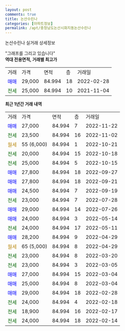 ```yaml
---
layout: post
comments: true
title: 논산수린나
categories: [아파트정보]
permalink: /apt/충청남도논산시화지동논산수린나
---
```


논산수린나 실거래 상세정보

<script type="text/javascript">
  google.charts.load('current', {'packages':['line', 'corechart']});
  google.charts.setOnLoadCallback(drawChart);

  function drawChart() {
    var data = new google.visualization.DataTable();
    data.addColumn('date', '거래일');
    data.addColumn('number', "매매");
    data.addColumn('number', "전세");
    data.addColumn('number', "전매");

    data.addRows([[new Date(Date.parse("2022-11-22")), 27000, null, null], [new Date(Date.parse("2022-11-02")), null, 23500, null], [new Date(Date.parse("2022-10-21")), null, null, null], [new Date(Date.parse("2022-10-18")), null, 20000, null], [new Date(Date.parse("2022-10-15")), null, 25000, null], [new Date(Date.parse("2022-09-27")), 27800, null, null], [new Date(Date.parse("2022-09-21")), 27800, null, null], [new Date(Date.parse("2022-09-19")), 24500, null, null], [new Date(Date.parse("2022-07-28")), null, 23000, null], [new Date(Date.parse("2022-07-26")), 29000, null, null], [new Date(Date.parse("2022-05-14")), 24000, null, null], [new Date(Date.parse("2022-05-11")), null, 24000, null], [new Date(Date.parse("2022-04-29")), 28200, null, null], [new Date(Date.parse("2022-04-29")), null, null, null], [new Date(Date.parse("2022-03-20")), null, 23000, null], [new Date(Date.parse("2022-03-05")), null, 23000, null], [new Date(Date.parse("2022-03-04")), 27000, null, null], [new Date(Date.parse("2022-03-04")), 25000, null, null], [new Date(Date.parse("2022-02-28")), 29000, null, null], [new Date(Date.parse("2022-02-18")), null, 24000, null], [new Date(Date.parse("2022-02-17")), null, 18900, null], [new Date(Date.parse("2022-02-14")), null, 24000, null]]);

    var options = {
      hAxis: {
        format: 'yyyy/MM/dd'
      },    
      lineWidth: 0,
      pointsVisible: true,    
      title: '최근 1년간 유형별 실거래가 분포',
      legend: { position: 'bottom' }
    };

    var formatter = new google.visualization.NumberFormat({pattern:'###,###'} );
    formatter.format(data, 1);
    formatter.format(data, 2);
    
    setTimeout(function() {
        var chart = new google.visualization.LineChart(document.getElementById('columnchart_material'));
        chart.draw(data, (options));
        document.getElementById('loading').style.display = 'none';
    }, 200);
  }
</script>


<div id="loading" style="z-index:20; display: block; margin-left: 0px">"그래프를 그리고 있습니다"</div>
<div id="columnchart_material" style="width: 95%; margin-left: 0px; display: block"></div>
<!-- contents start -->
<b>역대 전용면적, 거래별 최고가</b>
<table class="sortable">
    <tr>
      <td>거래</td>
      <td>가격</td>
      <td>면적</td>
      <td>층</td>
      <td>거래일</td>
    </tr>
        <tr>
          <td><a style="color: blue">매매</a></td>
          <td>29,000</td>
          <td>84.994</td>
          <td>18</td>
          <td>2022-02-28</td>
        </tr>        
        <tr>
              <td><a style="color: darkgreen">전세</a></td>
              <td>25,000</td>
              <td>84.994</td>
              <td>10</td>
              <td>2021-11-04</td>
            </tr>        
    
</table>

<b>최근 1년간 거래 내역</b>

<table class="sortable">
    <tr>
      <td>거래</td>
      <td>가격</td>
      <td>면적</td>
      <td>층</td>
      <td>거래일</td>
    </tr>
    <tr>
      <td><a style="color: blue">매매</a></td>
      <td>27,000</td>
      <td>84.994</td>
      <td>7</td>
      <td>2022-11-22</td>
    </tr>          <tr>
      <td><a style="color: darkgreen">전세</a></td>
      <td>23,500</td>
      <td>84.994</td>
      <td>16</td>
      <td>2022-11-02</td>
    </tr>          <tr>
      <td><a style="color: darkgoldenrod">월세</a></td>
      <td>55 (6,000)</td>
      <td>84.994</td>
      <td>1</td>
      <td>2022-10-21</td>
    </tr>          <tr>
      <td><a style="color: darkgreen">전세</a></td>
      <td>20,000</td>
      <td>84.994</td>
      <td>15</td>
      <td>2022-10-18</td>
    </tr>          <tr>
      <td><a style="color: darkgreen">전세</a></td>
      <td>25,000</td>
      <td>84.994</td>
      <td>5</td>
      <td>2022-10-15</td>
    </tr>          <tr>
      <td><a style="color: blue">매매</a></td>
      <td>27,800</td>
      <td>84.994</td>
      <td>18</td>
      <td>2022-09-27</td>
    </tr>          <tr>
      <td><a style="color: blue">매매</a></td>
      <td>27,800</td>
      <td>84.994</td>
      <td>18</td>
      <td>2022-09-21</td>
    </tr>          <tr>
      <td><a style="color: blue">매매</a></td>
      <td>24,500</td>
      <td>84.994</td>
      <td>7</td>
      <td>2022-09-19</td>
    </tr>          <tr>
      <td><a style="color: darkgreen">전세</a></td>
      <td>23,000</td>
      <td>84.994</td>
      <td>7</td>
      <td>2022-07-28</td>
    </tr>          <tr>
      <td><a style="color: blue">매매</a></td>
      <td>29,000</td>
      <td>84.994</td>
      <td>14</td>
      <td>2022-07-26</td>
    </tr>          <tr>
      <td><a style="color: blue">매매</a></td>
      <td>24,000</td>
      <td>84.994</td>
      <td>3</td>
      <td>2022-05-14</td>
    </tr>          <tr>
      <td><a style="color: darkgreen">전세</a></td>
      <td>24,000</td>
      <td>84.994</td>
      <td>17</td>
      <td>2022-05-11</td>
    </tr>          <tr>
      <td><a style="color: blue">매매</a></td>
      <td>28,200</td>
      <td>84.994</td>
      <td>9</td>
      <td>2022-04-29</td>
    </tr>          <tr>
      <td><a style="color: darkgoldenrod">월세</a></td>
      <td>65 (5,000)</td>
      <td>84.994</td>
      <td>8</td>
      <td>2022-04-29</td>
    </tr>          <tr>
      <td><a style="color: darkgreen">전세</a></td>
      <td>23,000</td>
      <td>84.994</td>
      <td>8</td>
      <td>2022-03-20</td>
    </tr>          <tr>
      <td><a style="color: darkgreen">전세</a></td>
      <td>23,000</td>
      <td>84.994</td>
      <td>3</td>
      <td>2022-03-05</td>
    </tr>          <tr>
      <td><a style="color: blue">매매</a></td>
      <td>27,000</td>
      <td>84.994</td>
      <td>15</td>
      <td>2022-03-04</td>
    </tr>          <tr>
      <td><a style="color: blue">매매</a></td>
      <td>25,000</td>
      <td>84.994</td>
      <td>8</td>
      <td>2022-03-04</td>
    </tr>          <tr>
      <td><a style="color: blue">매매</a></td>
      <td>29,000</td>
      <td>84.994</td>
      <td>18</td>
      <td>2022-02-28</td>
    </tr>          <tr>
      <td><a style="color: darkgreen">전세</a></td>
      <td>24,000</td>
      <td>84.994</td>
      <td>4</td>
      <td>2022-02-18</td>
    </tr>          <tr>
      <td><a style="color: darkgreen">전세</a></td>
      <td>18,900</td>
      <td>84.994</td>
      <td>16</td>
      <td>2022-02-17</td>
    </tr>          <tr>
      <td><a style="color: darkgreen">전세</a></td>
      <td>24,000</td>
      <td>84.994</td>
      <td>18</td>
      <td>2022-02-14</td>
    </tr>      </table>
<!-- contents end -->    

